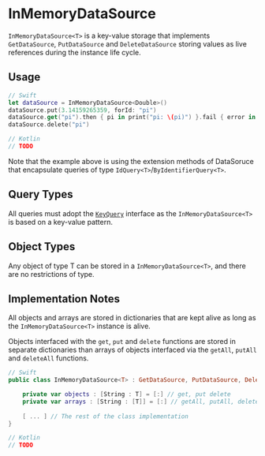 # InMemoryDataSource

`InMemoryDataSource<T>` is a key-value storage that implements `GetDataSource`, `PutDataSource` and `DeleteDataSource` storing values as live references during the instance life cycle.

## Usage

```swift
// Swift
let dataSource = InMemoryDataSource<Double>()
dataSource.put(3.14159265359, forId: "pi")
dataSource.get("pi").then { pi in print("pi: \(pi)") }.fail { error in }
dataSource.delete("pi")
```

```kotlin
// Kotlin
// TODO
```

Note that the example above is using the extension methods of DataSoruce that encapsulate queries of type `IdQuery<T>`/`ByIdentifierQuery<T>`.

## Query Types

All queries must adopt the [`KeyQuery`](query.md) interface as the `InMemoryDataSource<T>` is based on a key-value pattern.

## Object Types

Any object of type T can be stored in a `InMemoryDataSource<T>`, and there are no restrictions of type.

## Implementation Notes

All objects and arrays are stored in dictionaries that are kept alive as long as the  `InMemoryDataSource<T>` instance is alive.

Objects interfaced with the `get`, `put` and `delete` functions are stored in separate dictionaries than arrays of objects interfaced via the `getAll`, `putAll` and `deleteAll` functions.

```swift
// Swift
public class InMemoryDataSource<T> : GetDataSource, PutDataSource, DeleteDataSource  {

    private var objects : [String : T] = [:] // get, put delete
    private var arrays : [String : [T]] = [:] // getAll, putAll, deleteAll
    
    [ ... ] // The rest of the class implementation
}
```

```kotlin
// Kotlin
// TODO
```